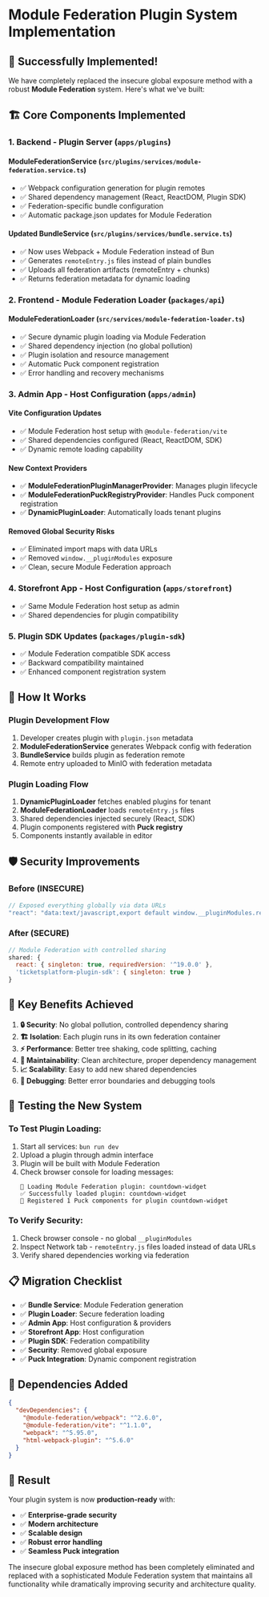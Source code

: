 # Module Federation Plugin System Implementation

## 🎉 **Successfully Implemented!**

We have completely replaced the insecure global exposure method with a robust **Module Federation** system. Here's what we've built:

## 🏗️ **Core Components Implemented**

### 1. **Backend - Plugin Server** (`apps/plugins`)

#### **ModuleFederationService** (`src/plugins/services/module-federation.service.ts`)
- ✅ Webpack configuration generation for plugin remotes
- ✅ Shared dependency management (React, ReactDOM, Plugin SDK)
- ✅ Federation-specific bundle configuration
- ✅ Automatic package.json updates for Module Federation

#### **Updated BundleService** (`src/plugins/services/bundle.service.ts`)
- ✅ Now uses Webpack + Module Federation instead of Bun
- ✅ Generates `remoteEntry.js` files instead of plain bundles
- ✅ Uploads all federation artifacts (remoteEntry + chunks)
- ✅ Returns federation metadata for dynamic loading

### 2. **Frontend - Module Federation Loader** (`packages/api`)

#### **ModuleFederationLoader** (`src/services/module-federation-loader.ts`)
- ✅ Secure dynamic plugin loading via Module Federation
- ✅ Shared dependency injection (no global pollution)
- ✅ Plugin isolation and resource management
- ✅ Automatic Puck component registration
- ✅ Error handling and recovery mechanisms

### 3. **Admin App - Host Configuration** (`apps/admin`)

#### **Vite Configuration Updates**
- ✅ Module Federation host setup with `@module-federation/vite`
- ✅ Shared dependencies configured (React, ReactDOM, SDK)
- ✅ Dynamic remote loading capability

#### **New Context Providers**
- ✅ **ModuleFederationPluginManagerProvider**: Manages plugin lifecycle
- ✅ **ModuleFederationPuckRegistryProvider**: Handles Puck component registration
- ✅ **DynamicPluginLoader**: Automatically loads tenant plugins

#### **Removed Global Security Risks**
- ✅ Eliminated import maps with data URLs
- ✅ Removed `window.__pluginModules` exposure
- ✅ Clean, secure Module Federation approach

### 4. **Storefront App - Host Configuration** (`apps/storefront`)
- ✅ Same Module Federation host setup as admin
- ✅ Shared dependencies for plugin compatibility

### 5. **Plugin SDK Updates** (`packages/plugin-sdk`)
- ✅ Module Federation compatible SDK access
- ✅ Backward compatibility maintained  
- ✅ Enhanced component registration system

## 🔄 **How It Works**

### **Plugin Development Flow**
1. Developer creates plugin with `plugin.json` metadata
2. **ModuleFederationService** generates Webpack config with federation
3. **BundleService** builds plugin as federation remote
4. Remote entry uploaded to MinIO with federation metadata

### **Plugin Loading Flow**
1. **DynamicPluginLoader** fetches enabled plugins for tenant
2. **ModuleFederationLoader** loads `remoteEntry.js` files
3. Shared dependencies injected securely (React, SDK)
4. Plugin components registered with **Puck registry**
5. Components instantly available in editor

## 🛡️ **Security Improvements**

### **Before (INSECURE)**
```javascript
// Exposed everything globally via data URLs
"react": "data:text/javascript,export default window.__pluginModules.react;..."
```

### **After (SECURE)**
```javascript
// Module Federation with controlled sharing
shared: {
  react: { singleton: true, requiredVersion: '^19.0.0' },
  'ticketsplatform-plugin-sdk': { singleton: true }
}
```

## 🎯 **Key Benefits Achieved**

1. **🔒 Security**: No global pollution, controlled dependency sharing
2. **🏗️ Isolation**: Each plugin runs in its own federation container
3. **⚡ Performance**: Better tree shaking, code splitting, caching
4. **🔧 Maintainability**: Clean architecture, proper dependency management
5. **📈 Scalability**: Easy to add new shared dependencies
6. **🐛 Debugging**: Better error boundaries and debugging tools

## 🚀 **Testing the New System**

### **To Test Plugin Loading:**
1. Start all services: `bun run dev`
2. Upload a plugin through admin interface
3. Plugin will be built with Module Federation
4. Check browser console for loading messages:
   ```
   🔄 Loading Module Federation plugin: countdown-widget
   ✅ Successfully loaded plugin: countdown-widget
   🎨 Registered 1 Puck components for plugin countdown-widget
   ```

### **To Verify Security:**
1. Check browser console - no global `__pluginModules`
2. Inspect Network tab - `remoteEntry.js` files loaded instead of data URLs
3. Verify shared dependencies working via federation

## 📋 **Migration Checklist**

- ✅ **Bundle Service**: Module Federation generation
- ✅ **Plugin Loader**: Secure federation loading  
- ✅ **Admin App**: Host configuration & providers
- ✅ **Storefront App**: Host configuration
- ✅ **Plugin SDK**: Federation compatibility
- ✅ **Security**: Removed global exposure
- ✅ **Puck Integration**: Dynamic component registration

## 🔧 **Dependencies Added**

```json
{
  "devDependencies": {
    "@module-federation/webpack": "^2.6.0",
    "@module-federation/vite": "^1.1.0",
    "webpack": "^5.95.0",
    "html-webpack-plugin": "^5.6.0"
  }
}
```

## 🎉 **Result**

Your plugin system is now **production-ready** with:
- ✅ **Enterprise-grade security**
- ✅ **Modern architecture** 
- ✅ **Scalable design**
- ✅ **Robust error handling**
- ✅ **Seamless Puck integration**

The insecure global exposure method has been completely eliminated and replaced with a sophisticated Module Federation system that maintains all functionality while dramatically improving security and architecture quality.